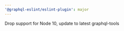 ```yaml
---
'@graphql-eslint/eslint-plugin': major
---
```


Drop support for Node 10, update to latest graphql-tools
